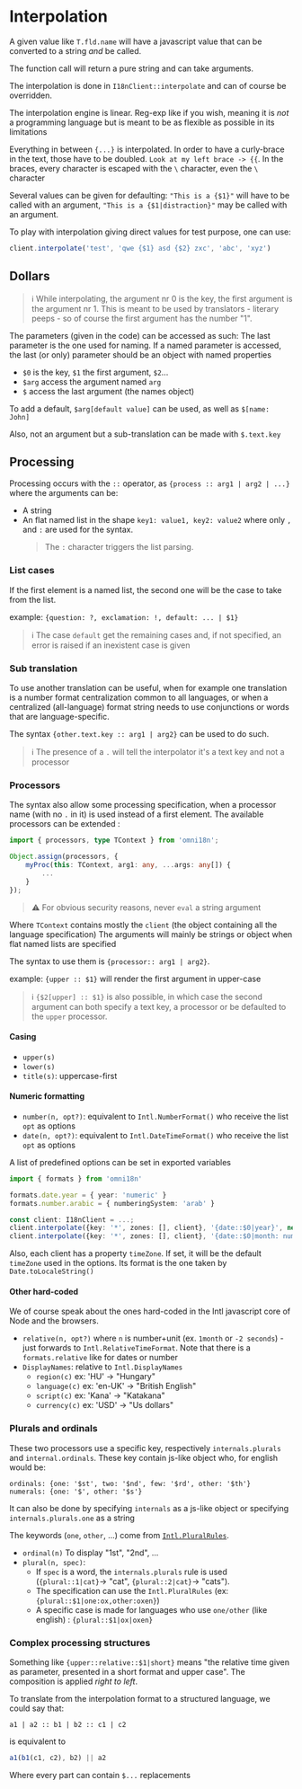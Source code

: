 # Interpolation

A given value like `T.fld.name` will have a javascript value that can be converted to a string _and_ be called.

The function call will return a pure string and can take arguments.

The interpolation is done in `I18nClient::interpolate` and can of course be overridden.

The interpolation engine is linear. Reg-exp like if you wish, meaning it is _not_ a programming language but is meant to be as flexible as possible in its limitations

Everything in between `{...}` is interpolated. In order to have a curly-brace in the text, those have to be doubled. `Look at my left brace -> {{`.
In the braces, every character is escaped with the `\` character, even the `\` character

Several values can be given for defaulting:
`"This is a {$1}"` will have to be called with an argument, `"This is a {$1|distraction}"` may be called with an argument.

To play with interpolation giving direct values for test purpose, one can use:

```js
client.interpolate('test', 'qwe {$1} asd {$2} zxc', 'abc', 'xyz')
```

## Dollars

> :information_source: While interpolating, the argument nr 0 is the key, the first argument is the argument nr 1. This is meant to be used by translators - literary peeps - so of course the first argument has the number "1".

The parameters (given in the code) can be accessed as such:
The last parameter is the one used for naming. If a named parameter is accessed, the last (or only) parameter should be an object with named properties

- `$0` is the key, `$1` the first argument, `$2`...
- `$arg` access the argument named `arg`
- `$` access the last argument (the names object)

To add a default, `$arg[default value]` can be used, as well as `$[name: John]`

Also, not an argument but a sub-translation can be made with `$.text.key`

## Processing

Processing occurs with the `::` operator, as `{process :: arg1 | arg2 | ...}` where the arguments can be:

- A string
- An flat named list in the shape `key1: value1, key2: value2` where only `,` and `:` are used for the syntax.
  > The `:` character triggers the list parsing.

### List cases

If the first element is a named list, the second one will be the case to take from the list.

example: `{question: ?, exclamation: !, default: ... | $1}`

> :information_source: The case `default` get the remaining cases and, if not specified, an error is raised if an inexistent case is given

### Sub translation

To use another translation can be useful, when for example one translation is a number format centralization common to all languages, or when a centralized (all-language) format string needs to use conjunctions or words that are language-specific.

The syntax `{other.text.key :: arg1 | arg2}` can be used to do such.

> :information_source: The presence of a `.` will tell the interpolator it's a text key and not a processor

### Processors

The syntax also allow some processing specification, when a processor name (with no `.` in it) is used instead of a first element. The available processors can be extended :

```ts
import { processors, type TContext } from 'omni18n';

Object.assign(processors, {
	myProc(this: TContext, arg1: any, ...args: any[]) {
		...
	}
});
```

> :warning: For obvious security reasons, never `eval` a string argument

Where `TContext` contains mostly the `client` (the object containing all the language specification)
The arguments will mainly be strings or object when flat named lists are specified

The syntax to use them is `{processor:: arg1 | arg2}`.

example: `{upper :: $1}` will render the first argument in upper-case

> :information_source: `{$2[upper] :: $1}` is also possible, in which case the second argument can both specify a text key, a processor or be defaulted to the `upper` processor.

#### Casing

- `upper(s)`
- `lower(s)`
- `title(s)`: uppercase-first

#### Numeric formatting

- `number(n, opt?)`: equivalent to `Intl.NumberFormat()` who receive the list `opt` as options
- `date(n, opt?)`: equivalent to `Intl.DateTimeFormat()` who receive the list `opt` as options

A list of predefined options can be set in exported variables

```ts
import { formats } from 'omni18n'

formats.date.year = { year: 'numeric' }
formats.number.arabic = { numberingSystem: 'arab' }

const client: I18nClient = ...;
client.interpolate({key: '*', zones: [], client}, '{date::$0|year}', new Date('2021-11-01T12:34:56.789Z'));	// 2021
client.interpolate({key: '*', zones: [], client}, '{date::$0|month: numeric}', new Date('2021-11-01T12:34:56.789Z'));	// 11
```

Also, each client has a property `timeZone`. If set, it will be the default `timeZone` used in the options.
Its format is the one taken by `Date.toLocaleString()`

#### Other hard-coded

We of course speak about the ones hard-coded in the Intl javascript core of Node and the browsers.

- `relative(n, opt?)` where `n` is number+unit (ex. `1month` or `-2 seconds`) - just forwards to `Intl.RelativeTimeFormat`. Note that there is a `formats.relative` like for dates or number
- `DisplayNames`: relative to `Intl.DisplayNames`
  - `region(c)` ex: 'HU' -> "Hungary"
  - `language(c)` ex: 'en-UK' -> "British English"
  - `script(c)` ex: 'Kana' -> "Katakana"
  - `currency(c)` ex: 'USD' -> "Us dollars"

### Plurals and ordinals

These two processors use a specific key, respectively `internals.plurals` and `internal.ordinals`.
These key contain js-like object who, for english would be:

```
ordinals: {one: '$st', two: '$nd', few: '$rd', other: '$th'}
numerals: {one: '$', other: '$s'}
```

It can also be done by specifying `internals` as a js-like object or specifying `internals.plurals.one` as a string

The keywords (`one`, `other`, ...) come from [`Intl.PluralRules`](https://developer.mozilla.org/en-US/docs/Web/JavaScript/Reference/Global_Objects/Intl/PluralRules).

- `ordinal(n)` To display "1st", "2nd", ...
- `plural(n, spec)`:
  - If `spec` is a word, the `internals.plurals` rule is used (`{plural::1|cat}`-> "cat", `{plural::2|cat}`-> "cats").
  - The specification can use the `Intl.PluralRules` (ex: `{plural::$1|one:ox,other:oxen}`)
  - A specific case is made for languages who use `one/other` (like english) : `{plural::$1|ox|oxen}`

### Complex processing structures

Something like `{upper::relative::$1|short}` means "the relative time given as parameter, presented in a short format and upper case". The composition is applied _right to left_.

To translate from the interpolation format to a structured language, we could say that:

```
a1 | a2 :: b1 | b2 :: c1 | c2
```

is equivalent to

```js
a1(b1(c1, c2), b2) || a2
```

Where every part can contain `$...` replacements
